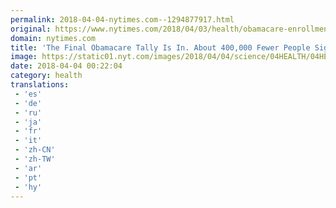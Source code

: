 ```yaml
---
permalink: 2018-04-04-nytimes.com--1294877917.html
original: https://www.nytimes.com/2018/04/03/health/obamacare-enrollment-insurance-trump.html?partner=rss&amp;emc=rss
domain: nytimes.com
title: 'The Final Obamacare Tally Is In. About 400,000 Fewer People Signed Up This Year.'
image: https://static01.nyt.com/images/2018/04/04/science/04HEALTH/04HEALTH-mediumThreeByTwo440.jpg
date: 2018-04-04 00:22:04
category: health
translations: 
 - 'es'
 - 'de'
 - 'ru'
 - 'ja'
 - 'fr'
 - 'it'
 - 'zh-CN'
 - 'zh-TW'
 - 'ar'
 - 'pt'
 - 'hy'
---
```


